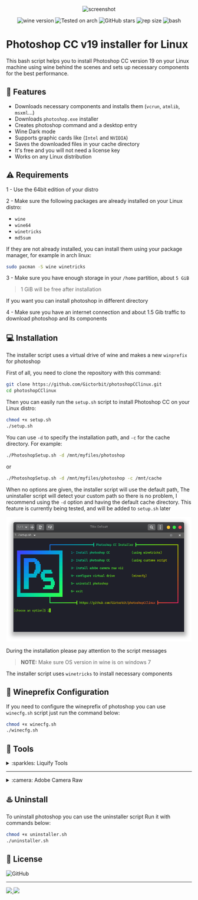
<div align="center" class="tip" markdown="1" style>

![screenshot](images/Screenshot.png)

![wine version](https://img.shields.io/badge/wine-%E2%96%B25.22-red) ![Tested on arch](https://img.shields.io/badge/Tested%20on-Archlinux-brightgreen) ![GitHub stars](https://img.shields.io/github/stars/Gictorbit/photoshopCClinux) ![rep size](https://img.shields.io/github/repo-size/gictorbit/photoshopCClinux) ![bash](https://img.shields.io/badge/bash-5.0-yellowgreen)
</div>

# Photoshop CC v19 installer for Linux
This bash script helps you to install Photoshop CC version 19 on your Linux machine using wine behind the scenes
and sets up necessary components for the best performance.

## :rocket: Features
* Downloads necessary components and installs them (`vcrun`, `atmlib`, `msxml`...)
* Downloads `photoshop.exe` installer
* Creates photoshop command and a desktop entry
* Wine Dark mode
* Supports graphic cards like (`Intel` and `NVIDIA`)
* Saves the downloaded files in your cache directory
* It's free and you will not need a license key
* Works on any Linux distribution

## :warning: Requirements
1 - Use the 64bit edition of your distro

2 - Make sure the following packages are already installed on your Linux distro:
* `wine`
* `wine64`
* `winetricks`
* `md5sum`


If they are not already installed, you can install them using your package manager, for example in arch linux:
```bash
sudo pacman -S wine winetricks
``` 
3 - Make sure you have enough storage in your `/home` partition, about `5 GiB`
> 1 GiB will be free after installation

If you want you can install photoshop in different directory

4 - Make sure you have an internet connection and about 1.5 Gib traffic to download photoshop and its components

## :computer: Installation

The installer script uses a virtual drive of wine and makes a new `winprefix` for photoshop

First of all, you need to clone the repository with this command:
```bash
git clone https://github.com/Gictorbit/photoshopCClinux.git
cd photoshopCClinux
```

Then you can easily run the `setup.sh` script to install Photoshop CC on your Linux distro:

```bash
chmod +x setup.sh
./setup.sh
```

You can use `-d` to specify the installation path, and `-c` for the cache directory.
For example:
```bash
./PhotoshopSetup.sh -d /mnt/myfiles/photoshop
```

or

```bash
./PhotoshopSetup.sh -d /mnt/myfiles/photoshop -c /mnt/cache
```

When no options are given, the installer script will use the default path, 
The uninstaller script will detect your custom path so there is no problem,
I recommend using the `-d` option  and having the default cache directory.
This feature is currently being tested, and will be added to `setup.sh` later


<div align="center" class="tip" markdown="1" style>

![setup-screenshot](images/setup-screenshot.png)
</div>

During the installation please pay attention to the script messages

> **NOTE:** Make sure OS version in wine is on windows 7

The installer script uses `winetricks` to install necessary components

## :wine_glass: Wineprefix Configuration

If you need to configure the wineprefix of photoshop you can use `winecfg.sh` script just run the command below:
```bash
chmod +x winecfg.sh
./winecfg.sh
```
## :hammer: Tools

<details>
<summary>:sparkles: Liquify Tools</summary>
As you know photoshop has many useful tools like `Liquify Tools`.</br>

If you get some errors while working with these tools,
it may because of your graphics card.</br>

Photoshop uses the `GPU` to process these tools so before using these tools make sure that your graphics card `(NVIDIA or AMD)` is configured correctly in your Linux machine.
</br>The other solution is you can configure photoshop to use your `CPU` for image processing. to do that, follow the steps below:

* Go to edit tab and open `Preferences` or use the keyboard shortcut `[ctrl+K]`
* Go to the `Performance` tab
* In the graphics processor section, uncheck `Use graphics processor`

![](https://user-images.githubusercontent.com/34630603/80861998-117b7a80-8c87-11ea-8f56-079f43dfafd9.png)
</details>

---
<details>
<summary>:camera: Adobe Camera Raw</summary>

Another useful adobe software is `camera raw` if you want to work with it beside photoshop you must install it separately to do this, after photoshop installation run `cameraRawInstaller.sh` script with commands below:
  
```bash
chmod +x cameraRawInstaller.sh
./cameraRawInstaller.sh
```
  
Then restart photoshop, you can open camera raw from 
`Edit >> Preferences >> Camera Raw`

> **_NOTE1:_** The size of camera raw is about 400MB


> **_NOTE2:_** Camera raw performance depends on your graphics card driver and its configuration

</details>

## :hotsprings: Uninstall
To uninstall photoshop you can use the uninstaller script
Run it with commands below:


```bash
chmod +x uninstaller.sh
./uninstaller.sh
```


## :bookmark: License
![GitHub](https://img.shields.io/github/license/Gictorbit/photoshopCClinux?style=for-the-badge)

---
<a href="https://poshtiban.com">
<img src="images/poshtibancom.png" width="25%"> 
</a>
<a href="https://github.com/Gictorbit/illustratorCClinux">
<img src="https://github.com/Gictorbit/illustratorCClinux/raw/master/images/AiIcon.png" width="9%">
</a>
